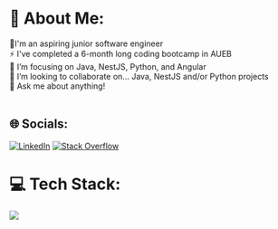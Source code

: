 # 💫 About Me:
🔭I'm an aspiring junior software engineer<br>⚡ I've completed a 6-month long coding bootcamp in AUEB<br>🌱 I’m focusing on Java, NestJS, Python, and Angular<br>👯 I’m looking to collaborate on... Java, NestJS and/or Python projects<br>💬 Ask me about anything!<br><br>


## 🌐 Socials:
[![LinkedIn](https://img.shields.io/badge/LinkedIn-%230077B5.svg?logo=linkedin&logoColor=white)](https://linkedin.com/in/ioannis-papachimonas-2286a9101) [![Stack Overflow](https://img.shields.io/badge/-Stackoverflow-FE7A16?logo=stack-overflow&logoColor=white)](https://stackoverflow.com/users/19923565) 

# 💻 Tech Stack:
<a href="https://skillicons.dev">
    <img src="https://skillicons.dev/icons?i=angular,bash,bootstrap,css,flask,git,hibernate,html,java,js,maven,mongodb,mysql,nestjs,nodejs,postgres,postman,py,rust,spring,sklearn,ts" />
  </a>

